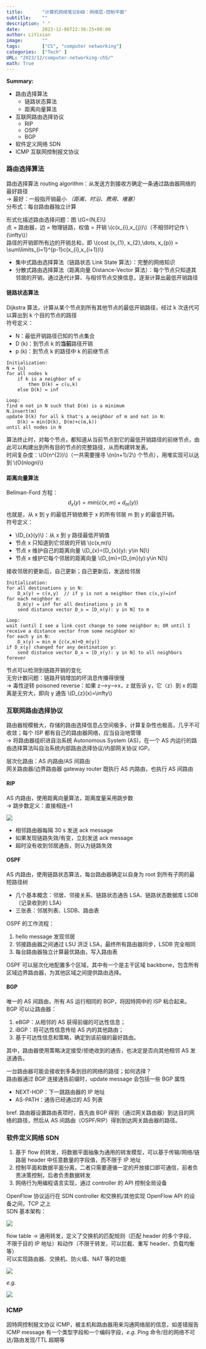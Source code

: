 ```yaml
---
title:       "计算机网络笔记04B：网络层-控制平面"
subtitle:    ""
description: " "
date:        2023-12-06T22:36:25+08:00
author: LiYixian
image:       ""
tags:        ["CS", "computer networking"]
categories:  ["Tech" ]
URL: "2023/12/computer-networking-ch5/"
math: True
---
```


**Summary:**  
- 路由选择算法
	- 链路状态算法
	- 距离向量算法
- 互联网路由选择协议
	- RIP
	- OSPF
	- BGP
- 软件定义网络 SDN
- ICMP 互联网控制报文协议

### 路由选择算法

路由选择算法 routing algorithm：从发送方到接收方确定一条通过路由器网络的最好路径  
-> 最好：一般指开销最小 *（距离、时沿、费用、堵塞）*  
分布式：每台路由器独立计算  

形式化描述路由选择问题：图 \\(G=(N,E)\\)  
点 = 路由器，边 = 物理链路，权值 = 开销 \\(c(x_{i},x_{j})\\)（不相邻时记作 \\(\infty\\)）  
路径的开销即所有边的开销总和，即 \\(cost (x_{1}, x_{2},\dots, x_{p}) = \sum\limits_{i=1}^{p-1}c(x_{i},x_{i+1})\\)  
- 集中式路由选择算法（链路状态 Link State 算法）：完整的网络知识
- 分散式路由选择算法（距离向量 Distance-Vector 算法）：每个节点只知道其邻居的开销，通过迭代计算、与相邻节点交换信息，逐渐计算出最低开销路径

#### 链路状态算法

Dijkstra 算法，计算从某个节点到所有其他节点的最低开销路径，经过 k 次迭代可以算出到 k 个目的节点的路径  
符号定义：
- N：最低开销路径已知的节点集合
- D (k)：到节点 k 的**当前**路径开销
- p (k)：到节点 k 的路径中 k 的前继节点
```
Initialization:
N = {u}
for all nodes k
	if k is a neighbor of u
		then D(k) = c(u,k)
	else D(k) = inf

Loop:
find m not in N such that D(m) is a minimum
N.insert(m)
update D(k) for all k that's a neighbor of m and not in N:
	D(k) = min(D(k), D(m)+c(m,k))
until all nodes in N
```
算法终止时，对每个节点，都知道从当前节点到它的最低开销路径的前继节点，由此可以构建出到所有目的节点的完整路径，从而构建转发表。  
时间复杂度：\\(O(n^{2})\\)（一共需要搜寻 \\(n(n+1)/2\\) 个节点），用堆实现可以达到 \\(O(nlogn)\\)  

#### 距离向量算法

Bellman-Ford 方程：  
$$
d_{x}(y) = min(c(x,m)+d_{m}(y))
$$
也就是，从 x 到 y 的最低开销依赖于 x 的所有邻居 m 到 y 的最低开销。  
符号定义：
- \\(D_{x}(y)\\)：从 x 到 y 路径最低开销值
- 节点 x 只知道到它邻居的开销 \\(c(x,m)\\)
- 节点 x 维护自己的距离向量 \\(D_{x}=[D_{x}(y): y\in N]\\)
- 节点 x 维护它每个邻居的距离向量 \\(D_{m}=[D_{m}(y):y\in N]\\)

接收邻居的更新后，自己更新；自己更新后，发送给邻居  
```
Initialization:
for all destinations y in N:
	D_x(y) = c(x,y)  // if y is not a neighbor then c(x,y)=inf
for each neighbor m:
	D_m(y) = inf for all destinations y in N
	send distance vector D_x = [D_x(y): y in N] to m

Loop:
wait (until I see a link cost change to some neighbor m; OR until I receive a distance vector from some neighbor m)
for each y in N:
	D_x(y) = min_m {c(x,m)+D_m(y)}
if D_x(y) changed for any destination y:
	send distance vector D_x = [D_x(y): y in N] to all neighbors
forever
```
节点可以检测到链路开销的变化  
无穷计数问题：链路开销增加的坏消息传播得很慢  
-> 毒性逆转 poisoned reverse：如果 z-->y-->x，z 就告诉 y，它（z）到 x 的距离是无穷大，即向 y 通告 \\(D_{z}(x)=\infty\\)  

### 互联网路由选择协议

路由器规模极大，存储的路由选择信息占空间极多，计算复杂性也极高，几乎不可收敛；每个 ISP 都有自己的路由器网络，应当自治地管理  
-> 将路由器组织进自治系统 Autonomous System (AS)，在一个 AS 内运行的路由选择算法叫自治系统内部路由选择协议/内部网关协议 IGP。  

层次化路由：AS 内路由/AS 间路由  
网关路由器/边界路由器 gateway router 既执行 AS 内路由，也执行 AS 间路由  

#### RIP

AS 内路由，使用距离向量算法，距离度量采用跳步数  
-> 跳步数定义：直接相连=1

![](/img/RIP例子.png)

- 相邻路由器每隔 30 s 发送 ack message
- 如果发现链路失效/有变，立刻发送 ack message
- 超时没有收到邻居通告，则认为链路失效

#### OSPF

AS 内路由，使用链路状态算法，每台路由器确定以自身为 root 到所有子网的最短路径树  

- 几个基本概念：邻居、邻接关系、链路状态通告 LSA、链路状态数据库 LSDB（记录收到的 LSA）  
- 三张表：邻居列表、LSDB、路由表

OSPF 的工作流程：  
1. hello message 发现邻居
2. 邻接路由器之间通过 LSU 洪泛 LSA，最终所有路由器同步，LSDB 完全相同
3. 每台路由器独立计算最优路由，写入路由表

OSPF 可以层次化地配置多个区域，其中有一个是主干区域 backbone，包含所有区域边界路由器，为其他区域之间提供路由选择。  

#### BGP

唯一的 AS 间路由，所有 AS 运行相同的 BGP，将因特网中的 ISP 粘合起来。  
BGP 可以让路由器：  
1. eBGP：从相邻的 AS 获得前缀的可达性信息；
2. iBGP：将可达性信息传给 AS 内的其他路由；
3. 基于可达性信息和策略，确定到该前缀的最好路由。

其中，路由器使用策略决定接受/拒绝收到的通告，也决定是否向其他相邻 AS 发送通告。  

一台路由器可能会接收到多条到目的网络的路径；如何选择？  
路由器通过 BGP 连接通告前缀时，update message 会包括一些 BGP 属性  
- NEXT-HOP：下一跳路由器的 IP 地址
- AS-PATH：通告已经通过的 AS 列表

bref. 路由器设置路由表项时，首先由 BGP 得到（通过网关路由器）到达目的网络的路径，然后从 AS 间路由（OSPF/RIP）得到到达网关路由器的路径。  

### 软件定义网络 SDN

1. 基于 flow 的转发，将数据平面抽象为通用的转发模型，可以基于传输/网络/链路层 header 中任意数量的字段值，而不限于 IP 地址
2. 控制平面和数据平面分离，二者只需要遵循一定的开放接口即可通信，前者负责决策控制，后者负责数据转发
3. 网络行为用编程语言实现，通过 controller 的 API 控制全局设备

OpenFlow 协议运行在 SDN controller 和交换机/其他实现 OpenFlow API 的设备之间，TCP 之上  
SDN 基本架构：  

![](/img/SDN基本架构.png)

flow table -> 通用转发，定义了交换机的匹配规则（匹配 header 的多个字段，不限于目的 IP 地址）和动作（不限于转发，可以拦截、重写 header、负载均衡等）  
可以实现路由器、交换机、防火墙、NAT 等的功能  

![](/img/SDN_flow_table.png)

*e.g.*  

![](/img/SDN_flow_table例子.png)

### ICMP

因特网控制报文协议 ICMP，被主机和路由器用来沟通网络层的信息，如差错报告  
ICMP message 有一个类型字段和一个编码字段，*e.g.* Ping 命令/目的网络不可达/路由发现/TTL 超期等
